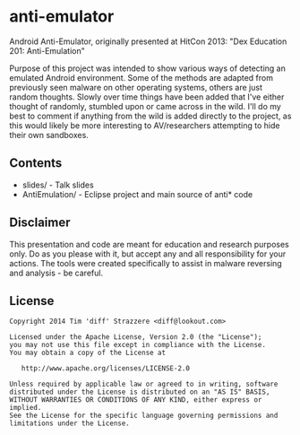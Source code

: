 anti-emulator
=============

Android Anti-Emulator, originally presented at HitCon 2013: "Dex Education 201: Anti-Emulation"

Purpose of this project was intended to show various ways of detecting an emulated Android environment. Some of the methods are adapted from previously seen malware on other operating systems, others are just random thoughts. Slowly over time things have been added that I've either thought of randomly, stumbled upon or came across in the wild. I'll do my best to comment if anything from the wild is added directly to the project, as this would likely be more interesting to AV/researchers attempting to hide their own sandboxes.

Contents
--------

 - slides/ - Talk slides
 - AntiEmulation/ - Eclipse project and main source of anti* code

Disclaimer
----------

This presentation and code are meant for education and research purposes only. Do as you please with it, but accept any and all responsibility for your actions. The tools were created specifically to assist in malware reversing and analysis - be careful.

License
-------

    Copyright 2014 Tim 'diff' Strazzere <diff@lookout.com>

    Licensed under the Apache License, Version 2.0 (the "License");
    you may not use this file except in compliance with the License.
    You may obtain a copy of the License at

       http://www.apache.org/licenses/LICENSE-2.0

    Unless required by applicable law or agreed to in writing, software
    distributed under the License is distributed on an "AS IS" BASIS,
    WITHOUT WARRANTIES OR CONDITIONS OF ANY KIND, either express or implied.
    See the License for the specific language governing permissions and
    limitations under the License.
